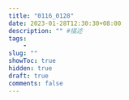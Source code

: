 ```yaml
---
title: "0116_0128"
date: 2023-01-28T12:30:30+08:00
description: "" #描述
tags: 
    - 
slug: ""
showToc: true
hidden: true
draft: true
comments: false
---
```


